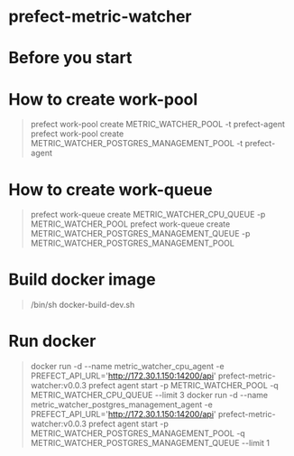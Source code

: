 # prefect-metric-watcher

# Before you start
# How to create work-pool
> prefect work-pool create METRIC_WATCHER_POOL -t prefect-agent
> prefect work-pool create METRIC_WATCHER_POSTGRES_MANAGEMENT_POOL -t prefect-agent

# How to create work-queue
> prefect work-queue create METRIC_WATCHER_CPU_QUEUE -p METRIC_WATCHER_POOL
> prefect work-queue create METRIC_WATCHER_POSTGRES_MANAGEMENT_QUEUE -p METRIC_WATCHER_POSTGRES_MANAGEMENT_POOL

# Build docker image
> /bin/sh docker-build-dev.sh

# Run docker
> docker run -d --name metric_watcher_cpu_agent -e PREFECT_API_URL='http://172.30.1.150:14200/api' prefect-metric-watcher:v0.0.3 prefect agent start -p METRIC_WATCHER_POOL -q METRIC_WATCHER_CPU_QUEUE --limit 3
> docker run -d --name metric_watcher_postgres_management_agent -e PREFECT_API_URL='http://172.30.1.150:14200/api' prefect-metric-watcher:v0.0.3 prefect agent start -p METRIC_WATCHER_POSTGRES_MANAGEMENT_POOL -q METRIC_WATCHER_POSTGRES_MANAGEMENT_QUEUE --limit 1